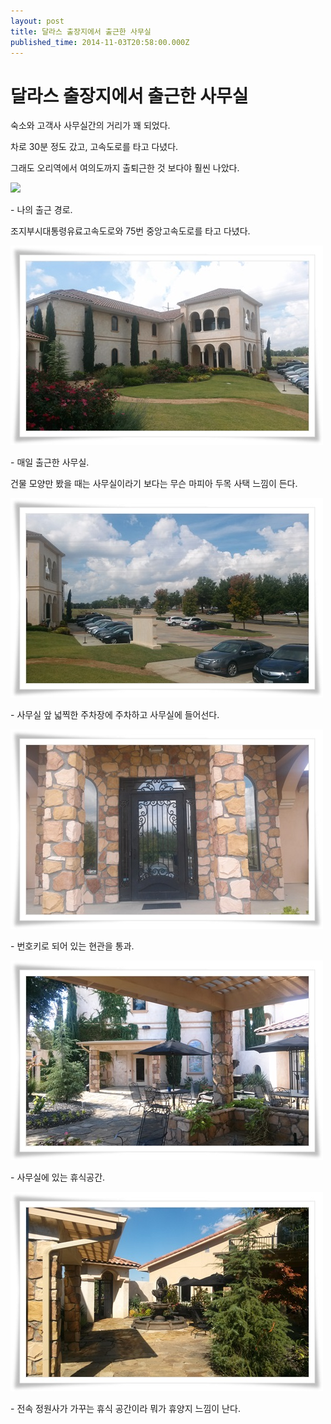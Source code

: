 ```yaml
---
layout: post
title: 달라스 출장지에서 출근한 사무실
published_time: 2014-11-03T20:58:00.000Z
---
```


# 달라스 출장지에서 출근한 사무실


숙소와 고객사 사무실간의 거리가 꽤 되었다.

차로 30분 정도 갔고, 고속도로를 타고 다녔다.

그래도 오리역에서 여의도까지 출퇴근한 것 보다야 훨씬 나았다.

![](../600x0/http/pds25.egloos.com/pds/201411/03/80/a0109780_54576c803ad35.png)

\- 나의 출근 경로.

조지부시대통령유료고속도로와 75번 중앙고속도로를 타고 다녔다.

![](../pds/201411/01/80/a0109780_54549a949645c.jpg)

\- 매일 출근한 사무실.

건물 모양만 봤을 때는 사무실이라기 보다는 무슨 마피아 두목 사택 느낌이 든다.

![](../pds/201411/01/80/a0109780_54549a959dd9a.jpg)

\- 사무실 앞 넓찍한 주차장에 주차하고 사무실에 들어선다.

![](../pds/201411/01/80/a0109780_54549a957cacb.jpg)

\- 번호키로 되어 있는 현관을 통과.

![](../pds/201411/01/80/a0109780_54549a969ed58.jpg)

\- 사무실에 있는 휴식공간.

![](../pds/201411/01/80/a0109780_54549a9781943.jpg)

\- 전속 정원사가 가꾸는 휴식 공간이라 뭐가 휴양지 느낌이 난다.

